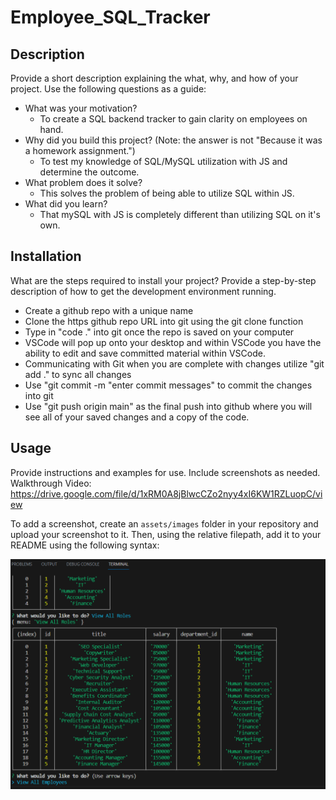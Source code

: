 # Employee_SQL_Tracker

## Description
Provide a short description explaining the what, why, and how of your project. Use the following questions as a guide:
- What was your motivation?
    - To create a SQL backend tracker to gain clarity on employees on hand.
- Why did you build this project? (Note: the answer is not "Because it was a homework assignment.")
    - To test my knowledge of SQL/MySQL utilization with JS and determine the outcome.
- What problem does it solve?
    - This solves the problem of being able to utilize SQL within JS. 
- What did you learn?
    - That mySQL with JS is completely different than utilizing SQL on it's own.


## Installation
What are the steps required to install your project? Provide a step-by-step description of how to get the development environment running.
- Create a github repo with a unique name
- Clone the https github repo URL into git using the git clone function
- Type in "code ." into git once the repo is saved on your computer
- VSCode will pop up onto your desktop and within VSCode you have the ability to edit and save committed material within VSCode.
- Communicating with Git when you are complete with changes utilize "git add ." to sync all changes
- Use "git commit -m "enter commit messages" to commit the changes into git
- Use "git push origin main" as the final push into github where you will see all of your saved changes and a copy of the code.

## Usage
Provide instructions and examples for use. Include screenshots as needed.
Walkthrough Video: https://drive.google.com/file/d/1xRM0A8jBlwcCZo2nyy4xI6KW1RZLuopC/view

To add a screenshot, create an `assets/images` folder in your repository and upload your screenshot to it. Then, using the relative filepath, add it to your README using the following syntax:

  ![alt text](/Images/ScreenShot.png)

